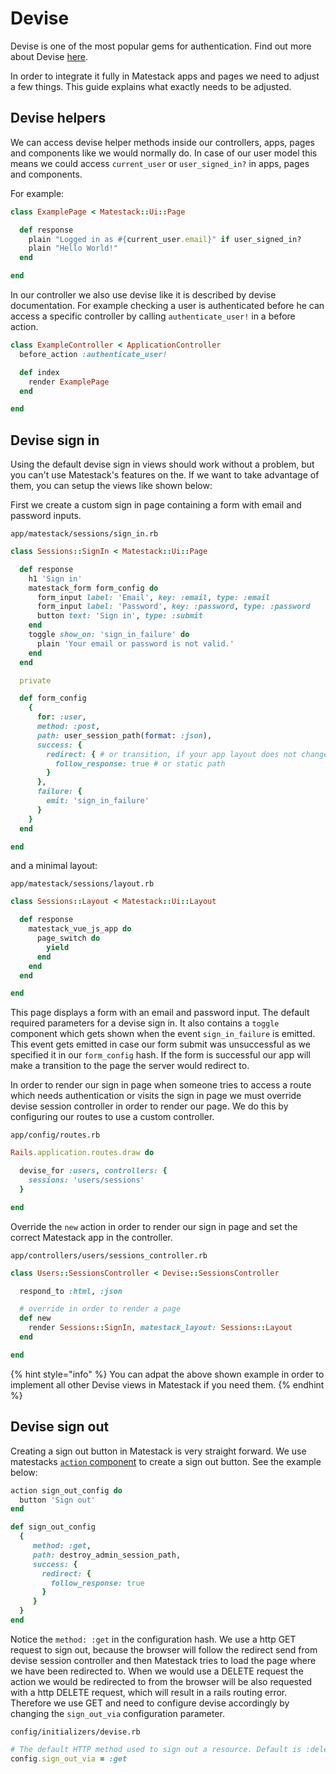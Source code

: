 # Devise

Devise is one of the most popular gems for authentication. Find out more about Devise [here](https://github.com/plataformatec/devise/).

In order to integrate it fully in Matestack apps and pages we need to adjust a few things. This guide explains what exactly needs to be adjusted.

## Devise helpers

We can access devise helper methods inside our controllers, apps, pages and components like we would normally do. In case of our user model this means we could access `current_user` or `user_signed_in?` in apps, pages and components.

For example:

```ruby
class ExamplePage < Matestack::Ui::Page

  def response
    plain "Logged in as #{current_user.email}" if user_signed_in?
    plain "Hello World!"
  end

end
```

In our controller we also use devise like it is described by devise documentation. For example checking a user is authenticated before he can access a specific controller by calling `authenticate_user!` in a before action.

```ruby
class ExampleController < ApplicationController
  before_action :authenticate_user!

  def index
    render ExamplePage
  end

end
```

## Devise sign in

Using the default devise sign in views should work without a problem, but you can't use Matestack's features on the. If we want to take advantage of them, you can setup the views like shown below:

First we create a custom sign in page containing a form with email and password inputs.

`app/matestack/sessions/sign_in.rb`

```ruby
class Sessions::SignIn < Matestack::Ui::Page

  def response
    h1 'Sign in'
    matestack_form form_config do
      form_input label: 'Email', key: :email, type: :email
      form_input label: 'Password', key: :password, type: :password
      button text: 'Sign in', type: :submit
    end
    toggle show_on: 'sign_in_failure' do
      plain 'Your email or password is not valid.'
    end
  end

  private

  def form_config
    {
      for: :user,
      method: :post,
      path: user_session_path(format: :json),
      success: {
        redirect: { # or transition, if your app layout does not change
          follow_response: true # or static path
        }
      },
      failure: {
        emit: 'sign_in_failure'
      }
    }
  end

end
```

and a minimal layout:

`app/matestack/sessions/layout.rb`

```ruby
class Sessions::Layout < Matestack::Ui::Layout

  def response
    matestack_vue_js_app do
      page_switch do
        yield
      end
    end
  end

end

```

This page displays a form with an email and password input. The default required parameters for a devise sign in. It also contains a `toggle` component which gets shown when the event `sign_in_failure` is emitted. This event gets emitted in case our form submit was unsuccessful as we specified it in our `form_config` hash. If the form is successful our app will make a transition to the page the server would redirect to.

In order to render our sign in page when someone tries to access a route which needs authentication or visits the sign in page we must override devise session controller in order to render our page. We do this by configuring our routes to use a custom controller.

`app/config/routes.rb`

```ruby
Rails.application.routes.draw do

  devise_for :users, controllers: {
    sessions: 'users/sessions'
  }

end
```

Override the `new` action in order to render our sign in page and set the correct Matestack app in the controller.

`app/controllers/users/sessions_controller.rb`

```ruby
class Users::SessionsController < Devise::SessionsController

  respond_to :html, :json

  # override in order to render a page
  def new
    render Sessions::SignIn, matestack_layout: Sessions::Layout
  end

end
```

{% hint style="info" %}
You can adpat the above shown example in order to implement all other Devise views in Matestack if you need them.
{% endhint %}

## Devise sign out

Creating a sign out button in Matestack is very straight forward. We use matestacks [`action` component](../built-in-reactivity/call-server-side-actions/action-component-api.md) to create a sign out button. See the example below:

```ruby
action sign_out_config do
  button 'Sign out'
end
```

```ruby
def sign_out_config
  {
     method: :get,
     path: destroy_admin_session_path,
     success: {
       redirect: {
         follow_response: true
       }
     }
  }
end
```

Notice the `method: :get` in the configuration hash. We use a http GET request to sign out, because the browser will follow the redirect send from devise session controller and then Matestack tries to load the page where we have been redirected to. When we would use a DELETE request the action we would be redirected to from the browser will be also requested with a http DELETE request, which will result in a rails routing error. Therefore we use GET and need to configure devise accordingly by changing the `sign_out_via` configuration parameter.

`config/initializers/devise.rb`

```ruby
# The default HTTP method used to sign out a resource. Default is :delete.
config.sign_out_via = :get
```
